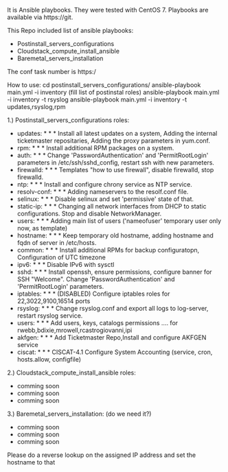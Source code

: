 It is Ansible playbooks. They were tested with CentOS 7.
Playbooks are available via https://git.

This Repo included list of ansible playbooks:
- Postinstall_servers_configurations
- Cloudstack_compute_install_ansible
- Baremetal_servers_installation

The conf task number is https:/

How to use:
cd postinstall_servers_configurations/
ansible-playbook main.yml -i inventory	(fill list of postinstal roles)
ansible-playbook main.yml -i inventory -t rsyslog
ansible-playbook main.yml -i inventory -t updates,rsyslog,rpm

1.) Postinstall_servers_configurations roles:

- updates:	*	*	*	Install all latest updates on a system, Adding the internal ticketmaster repositaries, Adding the proxy parameters in yum.conf.
- rpm:		*	*	*	Install additional RPM packages on a system.
- auth:		*	*	*	Change 'PasswordAuthentication' and 'PermitRootLogin' parameters in /etc/ssh/sshd_config, restart ssh with new parameters.
- firewalld:	*	*	*	Templates "how to use firewall", disable firewalld, stop firewalld.
- ntp:		*	*	*	Install and configure chrony service as NTP service.	
- resolv-conf:	*	*	*	Adding nameservers to the resolf.conf file.
- selinux:	*       *       *       Disable selinux and set 'permissive' state of that.
- static-ip:	*       *       *       Changing all network interfaces from DHCP to static configurations. Stop and disable NetworkManager.
- users:	*       *       *       Adding main list of users ('nameofuser' temporary user only now, as template)
- hostname:	*       *       *       Keep temporary old hostname, adding hostname and fqdn of server in /etc/hosts.
- common:	*       *       *       Install additional RPMs for backup configuratopn, Configuration of UTC timezone
- ipv6:		*       *       *       Disable IPv6 with sysctl
- sshd:		*       *       *       Install openssh, ensure permissions, configure banner for SSH "Welcome". Change 'PasswordAuthentication' and 'PermitRootLogin' parameters.
- iptables:	*       *       *       (DISABLED) Configure iptables roles for 22,3022,9100,16514 ports
- rsyslog:	*       *       *       Change rsyslog.conf and export all logs to log-server, restart rsyslog service.
- users:	*       *       *       Add users, keys, catalogs permissions .... for rwebb,bdixie,mrowell,rcastrogiovanni,ipi
- akfgen:	*       *       *       Add Ticketmaster Repo,Install and configure AKFGEN service
- ciscat:	*       *       *       CISCAT-4.1 Configure System Accounting (service, cron, hosts.allow, configfile)

2.) Cloudstack_compute_install_ansible roles:

 - comming soon
 - comming soon
 - comming soon

3.) Baremetal_servers_installation: (do we need it?)

 - comming soon
 - comming soon
 - comming soon

Please do a reverse lookup on the assigned IP address and set the hostname to that
